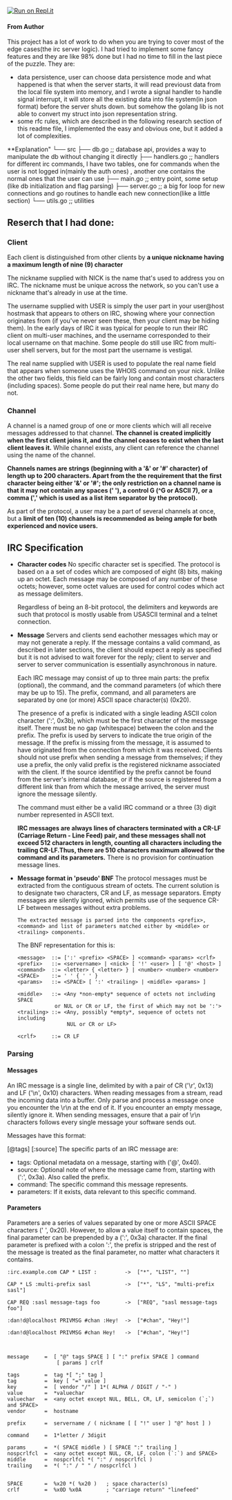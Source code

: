[![Run on Repl.it](https://repl.it/badge/github/sayakura/Go-IRC-server)](https://repl.it/github/sayakura/Go-IRC-server)

#### From Author

This project has a lot of work to do when you are trying to cover most of the edge cases(the irc server logic). 
I had tried to implement some fancy features and they are like 98% done but I had no time to fill in the last 
piece of the puzzle. They are:
- data persistence, user can choose data persistence mode and what happened is that when the server starts, 
it will read previoust data from the local file system into memory, and I wrote a signal handler to handle 
signal interrupt, it will store all the existing data into file system(in json format) before the server shuts
down. but somehow the golang lib is not able to convert my struct into json representation string. 
- some rfc rules, which are described in the following research section of this readme file, I implemented the 
easy and obvious one, but it added a lot of complexities. 


**Explanation"
└── src
    ├── db.go       ;; database api, provides a way to manipulate the db without changing it directly
    ├── handlers.go 
                    ;; handlers for different irc commands, I have two tables, one for commands when the user is not logged in(mainly the auth ones) , another one contains the normal ones that the user can use
    ├── main.go     ;; entry point, some setup (like db initialization and flag parsing)
    ├── server.go   ;; a big for loop for new connections and go routines to handle each new connection(like a little section)
    └── utils.go    ;; utilities


## Reserch that I had done:

### Client

Each client is distinguished from other clients by **a unique
nickname having a maximum length of nine (9) character**

The nickname supplied with NICK is the name that's used to address you on IRC. The nickname must be unique across the network, so you can't use a nickname that's already in use at the time.

The username supplied with USER is simply the user part in your user@host hostmask that appears to others on IRC, showing where your connection originates from (if you've never seen these, then your client may be hiding them). In the early days of IRC it was typical for people to run their IRC client on multi-user machines, and the username corresponded to their local username on that machine. Some people do still use IRC from multi-user shell servers, but for the most part the username is vestigal.

The real name supplied with USER is used to populate the real name field that appears when someone uses the WHOIS command on your nick. Unlike the other two fields, this field can be fairly long and contain most characters (including spaces). Some people do put their real name here, but many do not.
  
### Channel

A channel is a named group of one or more clients which will all
receive messages addressed to that channel. **The channel is created
implicitly when the first client joins it, and the channel ceases to
exist when the last client leaves it.** While channel exists, any
client can reference the channel using the name of the channel.

**Channels names are strings (beginning with a '&' or '#' character) of
length up to 200 characters. Apart from the the requirement that the
first character being either '&' or '#'; the only restriction on a
channel name is that it may not contain any spaces (' '), a control G
(^G or ASCII 7), or a comma (',' which is used as a list item
separator by the protocol).**


As part of the protocol, a user
may be a part of several channels at once, but a **limit of ten (10)
channels is recommended as being ample for both experienced and
novice users.**

 

## IRC Specification

*  **Character codes**
	No specific character set is specified. The protocol is based on a a
	set of codes which are composed of eight (8) bits, making up an
	octet. Each message may be composed of any number of these octets;
	however, some octet values are used for control codes which act as
	message delimiters.

    Regardless of being an 8-bit protocol, the delimiters and keywords
    are such that protocol is mostly usable from USASCII terminal and a
    telnet connection.

*  **Message**
        Servers and clients send eachother messages which may or may not
        generate a reply.  If the message contains a valid command, as
        described in later sections, the client should expect a reply as
        specified but it is not advised to wait forever for the reply; client
        to server and server to server communication is essentially
        asynchronous in nature.

    Each IRC message may consist of up to three main parts: the prefix
    (optional), the command, and the command parameters (of which there
    may be up to 15).  The prefix, command, and all parameters are
    separated by one (or more) ASCII space character(s) (0x20).

    The presence of a prefix is indicated with a single leading ASCII
    colon character (':', 0x3b), which must be the first character of the
    message itself.  There must be no gap (whitespace) between the colon
    and the prefix.  The prefix is used by servers to indicate the true
    origin of the message.  If the prefix is missing from the message, it
    is assumed to have originated from the connection from which it was
    received.  Clients should not use prefix when sending a message from
    themselves; if they use a prefix, the only valid prefix is the
    registered nickname associated with the client.  If the source
    identified by the prefix cannot be found from the server's internal
    database, or if the source is registered from a different link than
    from which the message arrived, the server must ignore the message
    silently.

    The command must either be a valid IRC command or a three (3) digit
    number represented in ASCII text.

    **IRC messages are always lines of characters terminated with a CR-LF
    (Carriage Return - Line Feed) pair, and these messages shall not
    exceed 512 characters in length, counting all characters including
    the trailing CR-LF.Thus, there are 510 characters maximum allowed
    for the command and its parameters.** There is no provision for
    continuation message lines. 

*   **Message format in 'pseudo' BNF**
    The protocol messages must be extracted from the contiguous stream of
    octets.  The current solution is to designate two characters, CR and
    LF, as message separators.   Empty  messages  are  silently  ignored,
    which permits  use  of  the  sequence  CR-LF  between  messages
    without extra problems.

        The extracted message is parsed into the components <prefix>,
        <command> and list of parameters matched either by <middle> or
        <trailing> components.

    The BNF representation for this is:

        <message>  ::= [':' <prefix> <SPACE> ] <command> <params> <crlf>
        <prefix>   ::= <servername> | <nick> [ '!' <user> ] [ '@' <host> ]
        <command>  ::= <letter> { <letter> } | <number> <number> <number>
        <SPACE>    ::= ' ' { ' ' }
        <params>   ::= <SPACE> [ ':' <trailing> | <middle> <params> ]

        <middle>   ::= <Any *non-empty* sequence of octets not including SPACE
                    or NUL or CR or LF, the first of which may not be ':'>
        <trailing> ::= <Any, possibly *empty*, sequence of octets not including
                        NUL or CR or LF>

        <crlf>     ::= CR LF

### Parsing

#### Messages
An IRC message is a single line, delimited by with a pair of CR ('\r', 0x13) and LF ('\n', 0x10) characters.
When reading messages from a stream, read the incoming data into a buffer. Only parse and process a message once you encounter the \r\n at the end of it. If you encounter an empty message, silently ignore it.
When sending messages, ensure that a pair of \r\n characters follows every single message your software sends out.

Messages have this format:

  [@tags] [:source] <command> <parameters>
The specific parts of an IRC message are:

* tags: Optional metadata on a message, starting with ('@', 0x40).
* source: Optional note of where the message came from, starting with (':', 0x3a). Also called the prefix.
* command: The specific command this message represents.
* parameters: If it exists, data relevant to this specific command.

#### Parameters
Parameters are a series of values separated by one or more ASCII SPACE characters (' ', 0x20). However, to allow a value itself to contain spaces, the final parameter can be prepended by a (':', 0x3a) character. If the final parameter is prefixed with a colon ':', the prefix is stripped and the rest of the message is treated as the final parameter, no matter what characters it contains.

    :irc.example.com CAP * LIST :         ->  ["*", "LIST", ""]

    CAP * LS :multi-prefix sasl           ->  ["*", "LS", "multi-prefix sasl"]

    CAP REQ :sasl message-tags foo        ->  ["REQ", "sasl message-tags foo"]

    :dan!d@localhost PRIVMSG #chan :Hey!  ->  ["#chan", "Hey!"]

    :dan!d@localhost PRIVMSG #chan Hey!   ->  ["#chan", "Hey!"]



    message     =  [ "@" tags SPACE ] [ ":" prefix SPACE ] command
                    [ params ] crlf

    tags        =  tag *[ ";" tag ]
    tag         =  key [ "=" value ]
    key         =  [ vendor "/" ] 1*( ALPHA / DIGIT / "-" )
    value       =  *valuechar
    valuechar   =  <any octet except NUL, BELL, CR, LF, semicolon (`;`) and SPACE>
    vendor      =  hostname

    prefix      =  servername / ( nickname [ [ "!" user ] "@" host ] )

    command     =  1*letter / 3digit

    params      =  *( SPACE middle ) [ SPACE ":" trailing ]
    nospcrlfcl  =  <any octet except NUL, CR, LF, colon (`:`) and SPACE>
    middle      =  nospcrlfcl *( ":" / nospcrlfcl )
    trailing    =  *( ":" / " " / nospcrlfcl )


    SPACE       =  %x20 *( %x20 )   ; space character(s)
    crlf        =  %x0D %x0A        ; "carriage return" "linefeed"